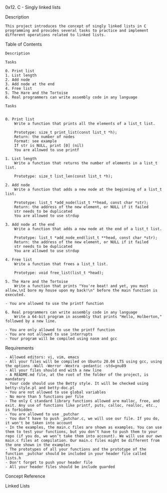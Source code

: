 0x12. C - Singly linked lists

Description

	This project introduces the concept of singly linked lists in C programming and provides several tasks to practice and implement different operations related to linked lists.

Table of Contents

	Description
	
	Tasks
	
	0. Print list
	1. List length
	2. Add node
	3. Add node at the end
	4. Free list
	5. The Hare and the Tortoise
	6. Real programmers can write assembly code in any language

	Tasks


	0. Print list
		Write a function that prints all the elements of a list_t list.

		Prototype: size_t print_list(const list_t *h);
		Return: the number of nodes
		Format: see example
		If str is NULL, print [0] (nil)
		You are allowed to use printf

	1. List length
		Write a function that returns the number of elements in a list_t list.

		Prototype: size_t list_len(const list_t *h);

	2. Add node
		Write a function that adds a new node at the beginning of a list_t list.

		Prototype: list_t *add_node(list_t **head, const char *str);
		Return: the address of the new element, or NULL if it failed
		str needs to be duplicated
		You are allowed to use strdup

	3. Add node at the end
		Write a function that adds a new node at the end of a list_t list.

		Prototype: list_t *add_node_end(list_t **head, const char *str);
		Return: the address of the new element, or NULL if it failed
		str needs to be duplicated
		You are allowed to use strdup

	4. Free list
		Write a function that frees a list_t list.

		Prototype: void free_list(list_t *head);

	5. The Hare and the Tortoise
		Write a function that prints "You're beat! and yet, you must allow,\nI bore my house upon my back!\n" before the main function is executed.

	- You are allowed to use the printf function

	6. Real programmers can write assembly code in any language
		Write a 64-bit program in assembly that prints "Hello, Holberton," followed by a new line.

	- You are only allowed to use the printf function
	- You are not allowed to use interrupts
	- Your program will be compiled using nasm and gcc
	
Requirements

	- Allowed editors: vi, vim, emacs
	- All your files will be compiled on Ubuntu 20.04 LTS using gcc, using the options -Wall -Werror -Wextra -pedantic -std=gnu89
	- All your files should end with a new line
	- A README.md file, at the root of the folder of the project, is mandatory
	- Your code should use the Betty style. It will be checked using betty-style.pl and betty-doc.pl
	- You are not allowed to use global variables
	- No more than 5 functions per file
	- The only C standard library functions allowed are malloc, free, and exit. Any use of functions like printf, puts, calloc, realloc, etc., is forbidden
	- You are allowed to use _putchar
	- You don’t have to push _putchar.c, we will use our file. If you do, it won't be taken into account
	- In the examples, the main.c files are shown as examples. You can use them to test your functions, but you don’t have to push them to your repo (if you do, we won’t take them into account). We will use our own main.c files at compilation. Our main.c files might be different from the one shown in the examples
	- The prototypes of all your functions and the prototype of the function _putchar should be included in your header file called lists.h
	- Don't forget to push your header file
	- All your header files should be include guarded

Concept Reference

Linked Lists
